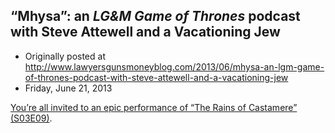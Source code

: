## “Mhysa”: an <em>LG&amp;M Game of Thrones</em> podcast with Steve Attewell and a Vacationing Jew

 * Originally posted at http://www.lawyersgunsmoneyblog.com/2013/06/mhysa-an-lgm-game-of-thrones-podcast-with-steve-attewell-and-a-vacationing-jew
 * Friday, June 21, 2013

[You’re all invited to an epic performance of “The Rains of Castamere” (S03E09)](http://lawyersgunsmon.wpengine.com/2013/06/the-rains-of-castamere-an-lgm-game-of-thrones-podcast-with-steven-attewell-and-sek).
